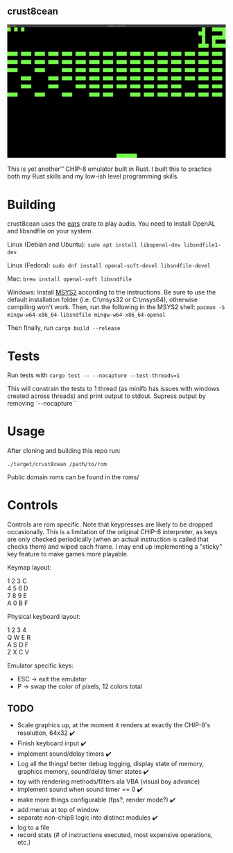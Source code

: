 ## crust8cean

![Screenshot](/screenshot_1.png?raw=true "The emulator running Brix'")

This is yet another™ CHIP-8 emulator built in Rust. I built this to practice both my Rust skills and my low-ish level programming skills. 

# Building
crust8cean uses the [ears](https://crates.io/crates/ears) crate to play audio. You need to install OpenAL and libsndfile on your system

Linux (Debian and Ubuntu):
```sudo apt install libopenal-dev libsndfile1-dev```

Linux (Fedora):
```sudo dnf install openal-soft-devel libsndfile-devel```

Mac:
```brew install openal-soft libsndfile```

Windows:
Install [MSYS2](http://www.msys2.org/) according to the instructions. Be sure to use the default installation folder (i.e. C:\msys32 or C:\msys64), otherwise compiling won't work. Then, run the following in the MSYS2 shell:
```pacman -S mingw-w64-x86_64-libsndfile mingw-w64-x86_64-openal```

Then finally, run 
```cargo build --release```

# Tests
Run tests with ```cargo test -- --nocapture --test-threads=1```

This will constrain the tests to 1 thread (as minifb has issues with windows created across threads) and 
print output to stdout. Supress output by removing `--nocapture``

# Usage

After cloning and building this repo run:
```
./target/crust8cean /path/to/rom
```

Public domain roms can be found in the roms/

# Controls

Controls are rom specific. Note that keypresses are likely to be dropped occasionally. This is a limitation of the original CHIP-8 interpreter, as keys are only checked periodically (when an actual instruction is called that checks them) and wiped each frame. I may end up implementing a "sticky" key feature to make games more playable. 

Keymap layout: 

1	2	3	C<br>
4	5	6	D<br>
7	8	9	E<br>
A	0	B	F<br>

Physical keyboard layout:

1	2	3	4<br>
Q	W	E	R<br>
A	S	D	F<br>
Z	X	C	V<br>

Emulator specific keys:
- ESC -> exit the emulator
- P -> swap the color of pixels, 12 colors total

## TODO
- Scale graphics up, at the moment it renders at exactly the CHIP-8's resolution, 64x32 ✔️
- Finish keyboard input ✔️
- implement sound/delay timers ✔️
- Log all the things! better debug logging, display state of memory, graphics memory, sound/delay timer states ✔️
- toy with rendering methods/filters ala VBA (visual boy advance)
- implement sound when sound timer == 0 ✔️
- make more things configurable (fps?, render mode?) ✔️
- add menus at top of window
- separate non-chip8 logic into distinct modules ✔️
- log to a file
- record stats (# of instructions executed, most expensive operations, etc.)
